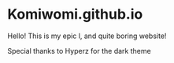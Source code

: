# Komiwomi.github.io 

Hello! This is my epic l, and quite boring website!

Special thanks to Hyperz for the dark theme
